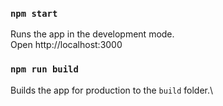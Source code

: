 ### `npm start`
Runs the app in the development mode.\
Open http://localhost:3000

### `npm run build`
Builds the app for production to the `build` folder.\
